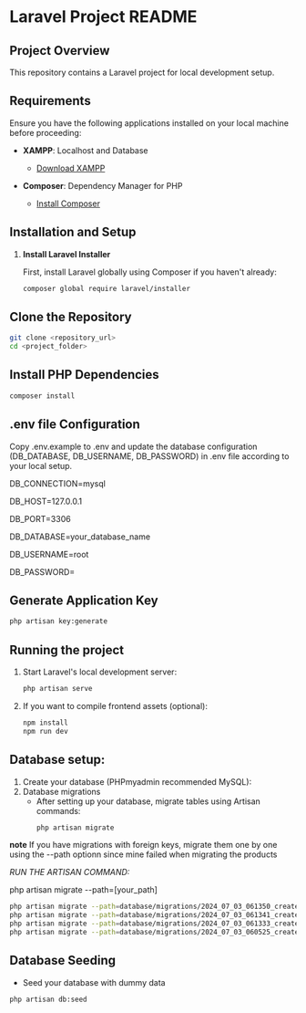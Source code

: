 # Laravel Project README

## Project Overview

This repository contains a Laravel project for local development setup.

## Requirements
  
Ensure you have the following applications installed on your local machine before proceeding:

- **XAMPP**: Localhost and Database
  - [Download XAMPP](https://www.apachefriends.org/download.html)

- **Composer**: Dependency Manager for PHP
  - [Install Composer](https://getcomposer.org/)

## Installation and Setup

1. **Install Laravel Installer**

   First, install Laravel globally using Composer if you haven't already:

   ```bash
   composer global require laravel/installer
   ```

## Clone the Repository
   ```bash
  git clone <repository_url>
  cd <project_folder>
  ```

## Install PHP Dependencies
  ```bash
  composer install
  ```

## .env file Configuration
Copy .env.example to .env and update the database configuration 
(DB_DATABASE, DB_USERNAME, DB_PASSWORD) in .env file according to your local setup.

DB_CONNECTION=mysql

DB_HOST=127.0.0.1

DB_PORT=3306

DB_DATABASE=your_database_name

DB_USERNAME=root

DB_PASSWORD=

## Generate Application Key
  ```bash
  php artisan key:generate
  ```
## Running the project

  1. Start Laravel's local development server:
     ```bash
     php artisan serve
     ```
  2. If you want to compile frontend assets (optional):
     ```bash
     npm install
     npm run dev
     ```

## Database setup:

  1. Create your database (PHPmyadmin recommended MySQL):
  2. Database migrations
     - After setting up your database, migrate tables using Artisan commands:
       ```bash
       php artisan migrate
       ```
  **note** If you have migrations with foreign keys, migrate them one by one using the
  --path optionn since mine failed when migrating the products
  
  *RUN THE ARTISAN COMMAND:*
  
php artisan migrate --path=[your_path]
  ```bash
php artisan migrate --path=database/migrations/2024_07_03_061350_create_discounts_table.php
php artisan migrate --path=database/migrations/2024_07_03_061341_create_product_inventories_table.php
php artisan migrate --path=database/migrations/2024_07_03_061333_create_product_categories_table.php
php artisan migrate --path=database/migrations/2024_07_03_060525_create_products_table.php
```


## Database Seeding
   - Seed your database with dummy data
  ```bash
  php artisan db:seed
  ```


 

 

